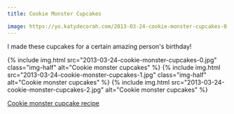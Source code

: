 ```yaml
---
title: Cookie Monster Cupcakes

image: https://yo.katydecorah.com/2013-03-24-cookie-monster-cupcakes-0.jpg
---
```


I made these cupcakes for a certain amazing person's birthday!

<div class="photos">
{% include img.html src="2013-03-24-cookie-monster-cupcakes-0.jpg" class="img-half" alt="Cookie monster cupcakes" %}
{% include img.html src="2013-03-24-cookie-monster-cupcakes-1.jpg" class="img-half" alt="Cookie monster cupcakes" %}
{% include img.html src="2013-03-24-cookie-monster-cupcakes-2.jpg" alt="Cookie monster cupcakes" %}
</div>

[Cookie monster cupcake recipe](http://birdonacake.blogspot.com/2011/11/om-nom-nom-nom.html)

